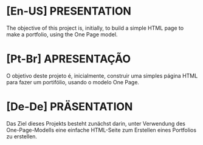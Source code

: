 # [En-US] PRESENTATION

The objective of this project is, initially, to build a simple HTML page to make a portfolio, using the One Page model.

# [Pt-Br] APRESENTAÇÃO

O objetivo deste projeto é, inicialmente, construir uma simples página HTML para fazer um portifólio, usando o modelo One Page.

# [De-De] PRÄSENTATION

Das Ziel dieses Projekts besteht zunächst darin, unter Verwendung des One-Page-Modells eine einfache HTML-Seite zum Erstellen eines Portfolios zu erstellen. 
